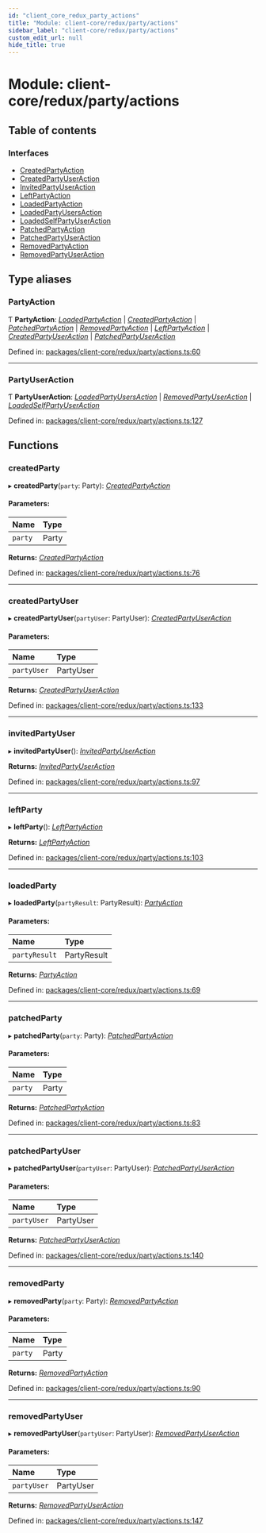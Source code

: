 ```yaml
---
id: "client_core_redux_party_actions"
title: "Module: client-core/redux/party/actions"
sidebar_label: "client-core/redux/party/actions"
custom_edit_url: null
hide_title: true
---
```


# Module: client-core/redux/party/actions

## Table of contents

### Interfaces

- [CreatedPartyAction](../interfaces/client_core_redux_party_actions.createdpartyaction.md)
- [CreatedPartyUserAction](../interfaces/client_core_redux_party_actions.createdpartyuseraction.md)
- [InvitedPartyUserAction](../interfaces/client_core_redux_party_actions.invitedpartyuseraction.md)
- [LeftPartyAction](../interfaces/client_core_redux_party_actions.leftpartyaction.md)
- [LoadedPartyAction](../interfaces/client_core_redux_party_actions.loadedpartyaction.md)
- [LoadedPartyUsersAction](../interfaces/client_core_redux_party_actions.loadedpartyusersaction.md)
- [LoadedSelfPartyUserAction](../interfaces/client_core_redux_party_actions.loadedselfpartyuseraction.md)
- [PatchedPartyAction](../interfaces/client_core_redux_party_actions.patchedpartyaction.md)
- [PatchedPartyUserAction](../interfaces/client_core_redux_party_actions.patchedpartyuseraction.md)
- [RemovedPartyAction](../interfaces/client_core_redux_party_actions.removedpartyaction.md)
- [RemovedPartyUserAction](../interfaces/client_core_redux_party_actions.removedpartyuseraction.md)

## Type aliases

### PartyAction

Ƭ **PartyAction**: [*LoadedPartyAction*](../interfaces/client_core_redux_party_actions.loadedpartyaction.md) \| [*CreatedPartyAction*](../interfaces/client_core_redux_party_actions.createdpartyaction.md) \| [*PatchedPartyAction*](../interfaces/client_core_redux_party_actions.patchedpartyaction.md) \| [*RemovedPartyAction*](../interfaces/client_core_redux_party_actions.removedpartyaction.md) \| [*LeftPartyAction*](../interfaces/client_core_redux_party_actions.leftpartyaction.md) \| [*CreatedPartyUserAction*](../interfaces/client_core_redux_party_actions.createdpartyuseraction.md) \| [*PatchedPartyUserAction*](../interfaces/client_core_redux_party_actions.patchedpartyuseraction.md)

Defined in: [packages/client-core/redux/party/actions.ts:60](https://github.com/xr3ngine/xr3ngine/blob/5c3dcaef1/packages/client-core/redux/party/actions.ts#L60)

___

### PartyUserAction

Ƭ **PartyUserAction**: [*LoadedPartyUsersAction*](../interfaces/client_core_redux_party_actions.loadedpartyusersaction.md) \| [*RemovedPartyUserAction*](../interfaces/client_core_redux_party_actions.removedpartyuseraction.md) \| [*LoadedSelfPartyUserAction*](../interfaces/client_core_redux_party_actions.loadedselfpartyuseraction.md)

Defined in: [packages/client-core/redux/party/actions.ts:127](https://github.com/xr3ngine/xr3ngine/blob/5c3dcaef1/packages/client-core/redux/party/actions.ts#L127)

## Functions

### createdParty

▸ **createdParty**(`party`: Party): [*CreatedPartyAction*](../interfaces/client_core_redux_party_actions.createdpartyaction.md)

#### Parameters:

Name | Type |
:------ | :------ |
`party` | Party |

**Returns:** [*CreatedPartyAction*](../interfaces/client_core_redux_party_actions.createdpartyaction.md)

Defined in: [packages/client-core/redux/party/actions.ts:76](https://github.com/xr3ngine/xr3ngine/blob/5c3dcaef1/packages/client-core/redux/party/actions.ts#L76)

___

### createdPartyUser

▸ **createdPartyUser**(`partyUser`: PartyUser): [*CreatedPartyUserAction*](../interfaces/client_core_redux_party_actions.createdpartyuseraction.md)

#### Parameters:

Name | Type |
:------ | :------ |
`partyUser` | PartyUser |

**Returns:** [*CreatedPartyUserAction*](../interfaces/client_core_redux_party_actions.createdpartyuseraction.md)

Defined in: [packages/client-core/redux/party/actions.ts:133](https://github.com/xr3ngine/xr3ngine/blob/5c3dcaef1/packages/client-core/redux/party/actions.ts#L133)

___

### invitedPartyUser

▸ **invitedPartyUser**(): [*InvitedPartyUserAction*](../interfaces/client_core_redux_party_actions.invitedpartyuseraction.md)

**Returns:** [*InvitedPartyUserAction*](../interfaces/client_core_redux_party_actions.invitedpartyuseraction.md)

Defined in: [packages/client-core/redux/party/actions.ts:97](https://github.com/xr3ngine/xr3ngine/blob/5c3dcaef1/packages/client-core/redux/party/actions.ts#L97)

___

### leftParty

▸ **leftParty**(): [*LeftPartyAction*](../interfaces/client_core_redux_party_actions.leftpartyaction.md)

**Returns:** [*LeftPartyAction*](../interfaces/client_core_redux_party_actions.leftpartyaction.md)

Defined in: [packages/client-core/redux/party/actions.ts:103](https://github.com/xr3ngine/xr3ngine/blob/5c3dcaef1/packages/client-core/redux/party/actions.ts#L103)

___

### loadedParty

▸ **loadedParty**(`partyResult`: PartyResult): [*PartyAction*](client_core_redux_party_actions.md#partyaction)

#### Parameters:

Name | Type |
:------ | :------ |
`partyResult` | PartyResult |

**Returns:** [*PartyAction*](client_core_redux_party_actions.md#partyaction)

Defined in: [packages/client-core/redux/party/actions.ts:69](https://github.com/xr3ngine/xr3ngine/blob/5c3dcaef1/packages/client-core/redux/party/actions.ts#L69)

___

### patchedParty

▸ **patchedParty**(`party`: Party): [*PatchedPartyAction*](../interfaces/client_core_redux_party_actions.patchedpartyaction.md)

#### Parameters:

Name | Type |
:------ | :------ |
`party` | Party |

**Returns:** [*PatchedPartyAction*](../interfaces/client_core_redux_party_actions.patchedpartyaction.md)

Defined in: [packages/client-core/redux/party/actions.ts:83](https://github.com/xr3ngine/xr3ngine/blob/5c3dcaef1/packages/client-core/redux/party/actions.ts#L83)

___

### patchedPartyUser

▸ **patchedPartyUser**(`partyUser`: PartyUser): [*PatchedPartyUserAction*](../interfaces/client_core_redux_party_actions.patchedpartyuseraction.md)

#### Parameters:

Name | Type |
:------ | :------ |
`partyUser` | PartyUser |

**Returns:** [*PatchedPartyUserAction*](../interfaces/client_core_redux_party_actions.patchedpartyuseraction.md)

Defined in: [packages/client-core/redux/party/actions.ts:140](https://github.com/xr3ngine/xr3ngine/blob/5c3dcaef1/packages/client-core/redux/party/actions.ts#L140)

___

### removedParty

▸ **removedParty**(`party`: Party): [*RemovedPartyAction*](../interfaces/client_core_redux_party_actions.removedpartyaction.md)

#### Parameters:

Name | Type |
:------ | :------ |
`party` | Party |

**Returns:** [*RemovedPartyAction*](../interfaces/client_core_redux_party_actions.removedpartyaction.md)

Defined in: [packages/client-core/redux/party/actions.ts:90](https://github.com/xr3ngine/xr3ngine/blob/5c3dcaef1/packages/client-core/redux/party/actions.ts#L90)

___

### removedPartyUser

▸ **removedPartyUser**(`partyUser`: PartyUser): [*RemovedPartyUserAction*](../interfaces/client_core_redux_party_actions.removedpartyuseraction.md)

#### Parameters:

Name | Type |
:------ | :------ |
`partyUser` | PartyUser |

**Returns:** [*RemovedPartyUserAction*](../interfaces/client_core_redux_party_actions.removedpartyuseraction.md)

Defined in: [packages/client-core/redux/party/actions.ts:147](https://github.com/xr3ngine/xr3ngine/blob/5c3dcaef1/packages/client-core/redux/party/actions.ts#L147)
